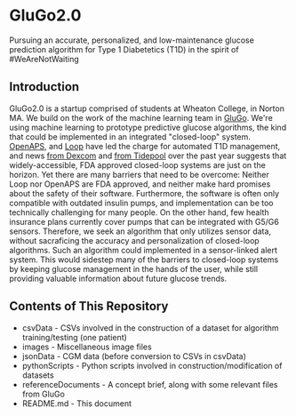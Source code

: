 # GluGo2.0

Pursuing an accurate, personalized, and low-maintenance glucose prediction algorithm for Type 1 Diabetetics (T1D) in the spirit of #WeAreNotWaiting

## Introduction

GluGo2.0 is a startup comprised of students at Wheaton College, in Norton MA. We build on the work of the machine learning team in [GluGo](https://github.com/WheatonCS/GluGo/tree/master/4_Backend_MachineLearning). We're using machine learning to prototype predictive glucose algorithms, the kind that could be implemented in an integrated "closed-loop" system. [OpenAPS](https://openaps.org/), and [Loop](https://loopkit.github.io/loopdocs/) have led the charge for automated T1D management, and news [from Dexcom](https://www.fda.gov/newsevents/newsroom/pressannouncements/ucm602870.htm) and [from Tidepool](https://tidepool.org/tidepool-delivering-loop/) over the past year suggests that widely-accessible, FDA approved closed-loop systems are just on the horizon. Yet there are many barriers that need to be overcome: Neither Loop nor OpenAPS are FDA approved, and neither make hard promises about the safety of their software. Furthermore, the software is often only compatible with outdated insulin pumps, and implementation can be too technically challenging for many people. On the other hand, few health insurance plans currently cover pumps that can be integrated with G5/G6 sensors. Therefore, we seek an algorithm that only utilizes sensor data, without sacraficing the accuracy and personalization of closed-loop algorithms. Such an algorithm could implemented in a sensor-linked alert system. This would sidestep many of the barriers to closed-loop systems by keeping glucose management in the hands of the user, while still providing valuable information about future glucose trends. 

## Contents of This Repository

* csvData - CSVs involved in the construction of a dataset for algorithm training/testing (one patient)
* images - Miscellaneous image files
* jsonData - CGM data (before conversion to CSVs in csvData)
* pythonScripts - Python scripts involved in construction/modification of datasets
* referenceDocuments - A concept brief, along with some relevant files from GluGo
* README.md - This document

